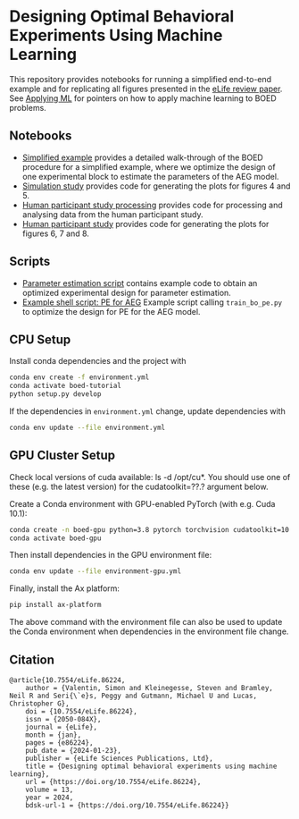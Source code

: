 # Designing Optimal Behavioral Experiments Using Machine Learning

This repository provides notebooks for running a simplified end-to-end example and for replicating all figures presented in the [eLife review paper](https://elifesciences.org/articles/86224). 
See [Applying ML](practical_ml.md) for pointers on how to apply machine learning to BOED problems.

## Notebooks
* [Simplified example](notebooks/Tutorial_BOED_Example.ipynb) provides a detailed walk-through of the BOED procedure for a simplified example, where we optimize the design of one experimental block to estimate the parameters of the AEG model. 
* [Simulation study](notebooks/Tutorial_SimulationStudy.ipynb) provides code for generating the plots for figures 4 and 5.
* [Human participant study processing](notebooks/Tutorial_DataProcessing.ipynb) provides code for processing and analysing data from the human participant study.
* [Human participant study](notebooks/Tutorial_HumanParticipantExperiments.ipynb) provides code for generating the plots for figures 6, 7 and 8. 

## Scripts
* [Parameter estimation script](scripts/train_bo_pe.py) contains example code to obtain an optimized experimental design for parameter estimation. 
* [Example shell script: PE for AEG](scripts/example_job_script_pe_aeg.sh) Example script calling `train_bo_pe.py` to optimize the design for PE for the AEG model. 

## CPU Setup

Install conda dependencies and the project with

```bash
conda env create -f environment.yml
conda activate boed-tutorial
python setup.py develop
```

If the dependencies in `environment.yml` change, update dependencies with

```bash
conda env update --file environment.yml
```

## GPU Cluster Setup

Check local versions of cuda available: ls -d /opt/cu*. You should use one of these (e.g. the latest version) for the cudatoolkit=??.? argument below.

Create a Conda environment with GPU-enabled PyTorch (with e.g. Cuda 10.1): 

```bash
conda create -n boed-gpu python=3.8 pytorch torchvision cudatoolkit=10.1 -c pytorch
conda activate boed-gpu
```

Then install dependencies in the GPU environment file:

```bash
conda env update --file environment-gpu.yml
```

Finally, install the Ax platform:

```bash
pip install ax-platform
```

The above command with the environment file can also be used to update the Conda environment when dependencies in the environment file change.



## Citation

```
@article{10.7554/eLife.86224,
	author = {Valentin, Simon and Kleinegesse, Steven and Bramley, Neil R and Seri{\`e}s, Peggy and Gutmann, Michael U and Lucas, Christopher G},
	doi = {10.7554/eLife.86224},
	issn = {2050-084X},
	journal = {eLife},
	month = {jan},
	pages = {e86224},
	pub_date = {2024-01-23},
	publisher = {eLife Sciences Publications, Ltd},
	title = {Designing optimal behavioral experiments using machine learning},
	url = {https://doi.org/10.7554/eLife.86224},
	volume = 13,
	year = 2024,
	bdsk-url-1 = {https://doi.org/10.7554/eLife.86224}}
```

